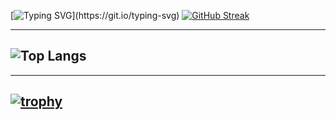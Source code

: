 [![Typing SVG](https://readme-typing-svg.demolab.com?font=Roboto&pause=1000&vCenter=true&width=435&lines=Hi%2C;Familiar+with+full+stack+Django%2C+flask;Good+at+python+css+javascript+telegram+bots;Flutter+dev;React+%2CNextjs+%2CNode+js+dev;Full+stack+web+and+native+app+dev;Learning.....)](https://git.io/typing-svg)
[![GitHub Streak](https://streak-stats.demolab.com?user=Santo-philip&theme=radical&hide_border=true&date_format=%5BY%20%5DM%20j)](https://git.io/streak-stats)

---
![Top Langs](https://github-readme-stats.vercel.app/api/top-langs/?username=Santo-Philip&hide=TeX&layout=compact)
---
----
[![trophy](https://github-profile-trophy.vercel.app/?username=Santo-Philip&theme=onedark)](https://github.com/ryo-ma/github-profile-trophy)
----
